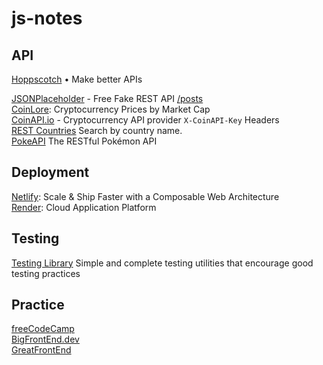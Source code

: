 # js-notes

## API

[Hoppscotch](https://hoppscotch.io/) • Make better APIs  

[JSONPlaceholder](https://jsonplaceholder.typicode.com/) - Free Fake REST API  [/posts](https://jsonplaceholder.typicode.com/posts)  
[CoinLore](https://www.coinlore.com/cryptocurrency-data-api): Cryptocurrency Prices by Market Cap  
[CoinAPI.io](https://www.coinapi.io/) - Cryptocurrency API provider `X-CoinAPI-Key` Headers  
[REST Countries](https://restcountries.com) Search by country name.  
[PokeAPI](https://pokeapi.co/) The RESTful Pokémon API  

## Deployment

[Netlify](https://www.netlify.com/): Scale & Ship Faster with a Composable Web Architecture  
[Render](https://render.com/): Cloud Application Platform  

## Testing

[Testing Library](https://testing-library.com/)  Simple and complete testing utilities that encourage good testing practices  

## Practice   

[freeCodeCamp](https://www.freecodecamp.org/)  
[BigFrontEnd.dev](https://bigfrontend.dev/)  
[GreatFrontEnd](https://www.greatfrontend.com/)  


